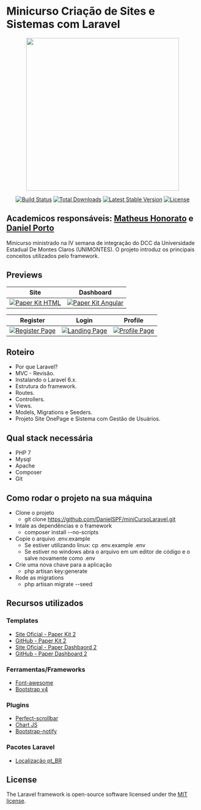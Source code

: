 # Minicurso Criação de Sites e Sistemas com Laravel

<p align="center"><img src="https://res.cloudinary.com/dtfbvvkyp/image/upload/v1566331377/laravel-logolockup-cmyk-red.svg" width="400"></p>

<p align="center">
<a href="https://travis-ci.org/laravel/framework"><img src="https://travis-ci.org/laravel/framework.svg" alt="Build Status"></a>
<a href="https://packagist.org/packages/laravel/framework"><img src="https://poser.pugx.org/laravel/framework/d/total.svg" alt="Total Downloads"></a>
<a href="https://packagist.org/packages/laravel/framework"><img src="https://poser.pugx.org/laravel/framework/v/stable.svg" alt="Latest Stable Version"></a>
<a href="https://packagist.org/packages/laravel/framework"><img src="https://poser.pugx.org/laravel/framework/license.svg" alt="License"></a>
</p>

## Academicos responsáveis: [Matheus Honorato](https://github.com/MatheusHonorato) e [Daniel Porto](https://github.com/DanielSPF)

Minicurso ministrado na IV semana de integração do DCC da Universidade Estadual De Montes Claros (UNIMONTES). O projeto introduz os principais conceitos utilizados pelo framework.

## Previews

| Site | Dashboard |
| --- | --- |
| [![Paper Kit  HTML](https://raw.githubusercontent.com/creativetimofficial/public-assets/master/paper-kit-2-html/opt_pk2_thumbnail.jpg)](https://www.creative-tim.com/product/paper-kit-2)  | [![Paper Kit  Angular](https://raw.githubusercontent.com/creativetimofficial/public-assets/master/paper-kit-2-angular/opt_pk2_angular_thumbnail.jpg)](https://www.creative-tim.com/product/paper-kit-2-angular)  

| Register | Login | Profile  |
| --- | --- | ---  |
| [![Register Page](https://raw.githubusercontent.com/creativetimofficial/public-assets/master/paper-kit-2-pro-html/register-page.png)](https://demos.creative-tim.com/paper-kit-2/examples/register-page.html)  | [![Landing Page](https://raw.githubusercontent.com/creativetimofficial/public-assets/master/paper-kit-2-pro-html/landing-page.png)](https://demos.creative-tim.com/paper-kit-2/examples/landing-page.html)  | [![Profile Page](https://raw.githubusercontent.com/creativetimofficial/public-assets/master/paper-kit-2-pro-html/profile-page.png)](https://demos.creative-tim.com/paper-kit-2/examples/profile-page.html)  

## Roteiro

- Por que Laravel?
- MVC - Revisão.
- Instalando o Laravel 6.x.
- Estrutura do framework.
- Routes.
- Controllers.
- Views.
- Models, Migrations e Seeders.
- Projeto Site OnePage e Sistema com Gestão de Usuários.

## Qual stack necessária

- PHP 7
- Mysql
- Apache
- Composer
- Git

## Como rodar o projeto na sua máquina

- Clone o projeto
    - git clone https://github.com/DanielSPF/miniCursoLaravel.git
- Intale as dependências e o framework
    - composer install --no-scripts
- Copie o arquivo .env.example
    - Se estiver utilizando linux: cp .env.example .env
    - Se estiver no windows abra o arquivo em um editor de código e o salve novamente     como .env
- Crie uma nova chave para a aplicação
    - php artisan key:generate
- Rode as migrations
    - php artisan migrate --seed

## Recursos utilizados

### Templates
- [Site Oficial - Paper Kit 2](https://www.creative-tim.com/product/paper-kit-2)
- [GitHub - Paper Kit 2](https://github.com/creativetimofficial/paper-kit-2)
- [Site Oficial - Paper Dashbaord 2](https://www.creative-tim.com/product/paper-dashboard-2)
- [GitHub - Paper Dashboard 2](https://github.com/creativetimofficial/paper-dashboard)

### Ferramentas/Frameworks
- [Font-awesome](https://fontawesome.com)
- [Bootstrap v4](https://getbootstrap.com)

### Plugins
- [Perfect-scrollbar](https://github.com/mdbootstrap/perfect-scrollbar)
- [Chart JS](https://www.chartjs.org)
- [Bootstrap-notify](http://bootstrap-notify.remabledesigns.com)

### Pacotes Laravel
- [Localização pt_BR](https://github.com/esjdev/laravel-5.7-ptBR-localization)

## License

The Laravel framework is open-source software licensed under the [MIT license](https://opensource.org/licenses/MIT).
